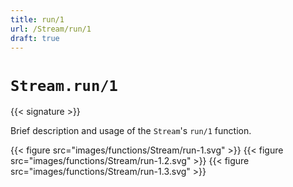 ```yaml
---
title: run/1
url: /Stream/run/1
draft: true
---
```


# `Stream.run/1`

{{< signature >}}

Brief description and usage of the `Stream`'s `run/1` function.

{{< figure src="images/functions/Stream/run-1.svg" >}}
{{< figure src="images/functions/Stream/run-1.2.svg" >}}
{{< figure src="images/functions/Stream/run-1.3.svg" >}}
